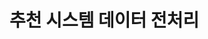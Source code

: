 # 추천 시스템 데이터 전처리

<!-- 추천 시스템을 이용하기 위하여 유저별 여러 영화에 대한 별점(rating)이 필요한데 해당 데이터가 MovieLens 데이터 밖에 없었다.
우리 프로젝트는 기본적으로 TMDB api를 사용하기 때문에 MovieLens 데이터의 영화 ID와 TMDB api 데이터의 영화 아이디를 매칭하는 csv를 새로 만들어 준다.

##  ratings_small.csv

movieLens 데이터로써 유저별 여러 영화의 별점을 매긴 데이터

![image](https://user-images.githubusercontent.com/11794584/188097338-96b47be2-4c02-41e6-bed7-6616016e1f30.png)

## links.csv
movieLens 데이터의 imdbid와 TMDB 데이터의 tmdbID를 연결하는 데이터
![image](https://user-images.githubusercontent.com/11794584/188097500-3c2d48ab-1b35-4c5a-86fe-a15ee4ce6402.png)


## rating_tmdb_link.csv

pd.merge(links_df, ratings_df, on="movieId", ) 를 통해 위의 두 데이터를 movieId기준으로 merge를 진행한다
이 데이터가 최종 데이터고 추천 시스템에 사용한다

![image](https://user-images.githubusercontent.com/11794584/188098667-3df744c3-6541-4f37-904d-e1111cfda6f6.png) -->
